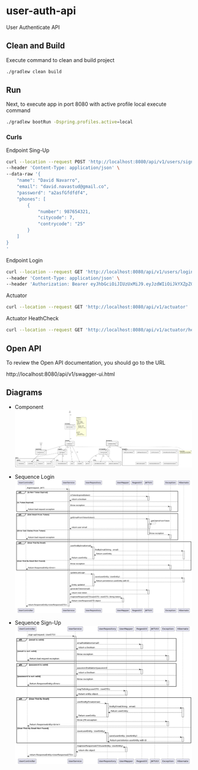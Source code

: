 # user-auth-api

User Authenticate API

## Clean and Build

Execute command to clean and build project

```bash
./gradlew clean build
```

## Run
Next, to execute app in port 8080 with active profile local execute command

```bash
./gradlew bootRun -Dspring.profiles.active=local
```

### Curls

Endpoint Sing-Up
```bash
curl --location --request POST 'http://localhost:8080/api/v1/users/sign-up' \
--header 'Content-Type: application/json' \
--data-raw '{
    "name": "David Navarro",
    "email": "david.navastud@gmail.co",
    "password": "a2asfGfdfdf4",
    "phones": [
        {
            "number": 987654321,
            "citycode": 7,
            "contrycode": "25"
        }
    ]
}
'
```
Endpoint Login
```bash
curl --location --request GET 'http://localhost:8080/api/v1/users/login' \
--header 'Content-Type: application/json' \
--header 'Authorization: Bearer eyJhbGciOiJIUzUxMiJ9.eyJzdWIiOiJkYXZpZC5uYXZhc3R1ZEBnbWFpbC5jbyIsImlhdCI6MTcwMTY4OTg0NSwiZXhwIjoxNzAxNjg5ODQ1fQ.ubXW7eOrEPQS57ulGASt8THHQVy4K5iwSqWE1pM5CiyKkU1AA_gskUtqcF1OjXKdaEYoKU_UesW-8GNcgwj6RQ'
```
Actuator
```bash
curl --location --request GET 'http://localhost:8080/api/v1/actuator'
```

Actuator HeathCheck
```bash
curl --location --request GET 'http://localhost:8080/api/v1/actuator/health'
```
## Open API

To review the Open API documentation, you should go to the URL

http://localhost:8080/api/v1/swagger-ui.html

## Diagrams

* Component
![component_diagram.png](uml%2Fcomponent_diagram.png)

* Sequence Login
![login_sequence_diagram.png](uml%2Flogin_sequence_diagram.png)

* Sequence Sign-Up
![sign_up_sequence_diagram.png](uml%2Fsign_up_sequence_diagram.png)